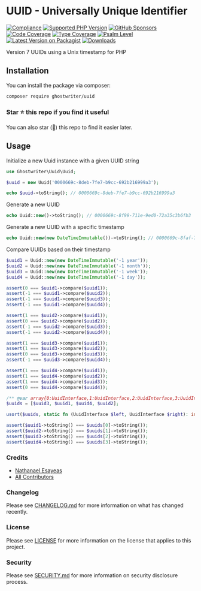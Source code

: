 # UUID - Universally Unique Identifier

[![Compliance](https://github.com/ghostwriter/uuid/actions/workflows/compliance.yml/badge.svg)](https://github.com/ghostwriter/uuid/actions/workflows/compliance.yml)
[![Supported PHP Version](https://badgen.net/packagist/php/ghostwriter/uuid?color=8892bf)](https://www.php.net/supported-versions)
[![GitHub Sponsors](https://img.shields.io/github/sponsors/ghostwriter?label=Sponsor+@ghostwriter/uuid&logo=GitHub+Sponsors)](https://github.com/sponsors/ghostwriter)
[![Code Coverage](https://codecov.io/gh/ghostwriter/uuid/branch/main/graph/badge.svg)](https://codecov.io/gh/ghostwriter/uuid)
[![Type Coverage](https://shepherd.dev/github/ghostwriter/uuid/coverage.svg)](https://shepherd.dev/github/ghostwriter/uuid)
[![Psalm Level](https://shepherd.dev/github/ghostwriter/uuid/level.svg)](https://psalm.dev/docs/running_psalm/error_levels)
[![Latest Version on Packagist](https://badgen.net/packagist/v/ghostwriter/uuid)](https://packagist.org/packages/ghostwriter/uuid)
[![Downloads](https://badgen.net/packagist/dt/ghostwriter/uuid?color=blue)](https://packagist.org/packages/ghostwriter/uuid)

Version 7 UUIDs using a Unix timestamp for PHP

## Installation

You can install the package via composer:

``` bash
composer require ghostwriter/uuid
```

### Star ⭐️ this repo if you find it useful

You can also star (🌟) this repo to find it easier later.

## Usage

Initialize a new Uuid instance with a given UUID string

```php
use Ghostwriter\Uuid\Uuid;

$uuid = new Uuid('0000669c-8deb-7fe7-b9cc-692b216999a3');

echo $uuid->toString(); // 0000669c-8deb-7fe7-b9cc-692b216999a3
```

Generate a new UUID

```php
echo Uuid::new()->toString(); // 0000669c-8f99-711e-9ed0-72a35c3b6fb3
```

Generate a new UUID with a specific timestamp

```php
echo Uuid::new(new DateTimeImmutable())->toString(); // 0000669c-8faf-7e4b-9ed9-45c4c2b27f07
```

Compare UUIDs based on their timestamp

```php
$uuid1 = Uuid::new(new DateTimeImmutable('-1 year'));
$uuid2 = Uuid::new(new DateTimeImmutable('-1 month'));
$uuid3 = Uuid::new(new DateTimeImmutable('-1 week'));
$uuid4 = Uuid::new(new DateTimeImmutable('-1 day'));

assert(0 === $uuid1->compare($uuid1));
assert(-1 === $uuid1->compare($uuid2));
assert(-1 === $uuid1->compare($uuid3));
assert(-1 === $uuid1->compare($uuid4));

assert(1 === $uuid2->compare($uuid1));
assert(0 === $uuid2->compare($uuid2));
assert(-1 === $uuid2->compare($uuid3));
assert(-1 === $uuid2->compare($uuid4));

assert(1 === $uuid3->compare($uuid1));
assert(1 === $uuid3->compare($uuid2));
assert(0 === $uuid3->compare($uuid3));
assert(-1 === $uuid3->compare($uuid4));

assert(1 === $uuid4->compare($uuid1));
assert(1 === $uuid4->compare($uuid2));
assert(1 === $uuid4->compare($uuid3));
assert(0 === $uuid4->compare($uuid4));

/** @var array{0:UuidInterface,1:UuidInterface,2:UuidInterface,3:UuidInterface} $uuids */
$uuids = [$uuid3, $uuid1, $uuid4, $uuid2];

usort($uuids, static fn (UuidInterface $left, UuidInterface $right): int => $left->compare($right));

assert($uuid1->toString() === $uuids[0]->toString());
assert($uuid2->toString() === $uuids[1]->toString());
assert($uuid3->toString() === $uuids[2]->toString());
assert($uuid4->toString() === $uuids[3]->toString());
```

### Credits

- [Nathanael Esayeas](https://github.com/ghostwriter)
- [All Contributors](https://github.com/ghostwriter/uuid/contributors)

### Changelog

Please see [CHANGELOG.md](./CHANGELOG.md) for more information on what has changed recently.

### License

Please see [LICENSE](./LICENSE) for more information on the license that applies to this project.

### Security

Please see [SECURITY.md](./SECURITY.md) for more information on security disclosure process.
